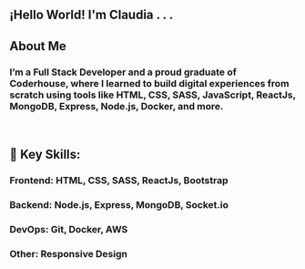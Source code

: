 ## ¡Hello World! I'm Claudia . . .

  <h2>About Me</h2>
  <h3>I’m a Full Stack Developer and a proud graduate of Coderhouse, where I learned to build digital experiences from scratch using tools like HTML, CSS, SASS, JavaScript, ReactJs, MongoDB, Express, Node.js, Docker, and more.</h3>
  <br>
  <h2>🌟 Key Skills:</h2>
  <h3>Frontend: HTML, CSS, SASS, ReactJs, Bootstrap</h3>
  <h3>Backend: Node.js, Express, MongoDB, Socket.io</h3>
  <h3>DevOps: Git, Docker, AWS</h3>
  <h3>Other: Responsive Design</h3>


